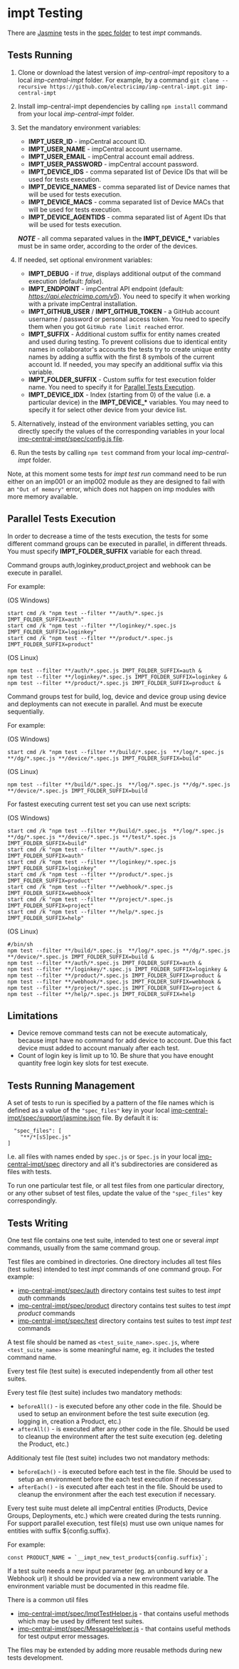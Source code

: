 # impt Testing #

There are [Jasmine](https://www.npmjs.com/package/jasmine) tests in the [spec folder](../spec) to test *impt* commands.

## Tests Running ##

1. Clone or download the latest version of *imp-central-impt* repository to a local *imp-central-impt* folder. For example, by a command `git clone --recursive https://github.com/electricimp/imp-central-impt.git imp-central-impt`
1. Install imp-central-impt dependencies by calling `npm install` command from your local *imp-central-impt* folder.
1. Set the mandatory environment variables:
    - **IMPT_USER_ID** - impCentral account ID.
    - **IMPT_USER_NAME** - impCentral account username.
    - **IMPT_USER_EMAIL** - impCentral account email address.
    - **IMPT_USER_PASSWORD** - impCentral account password.
    - **IMPT_DEVICE_IDS** - comma separated list of Device IDs that will be used for tests execution.
    - **IMPT_DEVICE_NAMES** - comma separated list of Device names that will be used for tests execution.
    - **IMPT_DEVICE_MACS** - comma separated list of Device MACs that will be used for tests execution.
    - **IMPT_DEVICE_AGENTIDS** - comma separated list of Agent IDs that will be used for tests execution.
    
    ***NOTE*** - all comma separated values in the **IMPT_DEVICE_\*** variables must be in same order, according to the order of the devices.
1. If needed, set optional environment variables:
    - **IMPT_DEBUG** - if *true*, displays additional output of the command execution (default: *false*).
    - **IMPT_ENDPOINT** - impCentral API endpoint (default: *https://api.electricimp.com/v5*). You need to specify it when working with a private impCentral installation.
    - **IMPT_GITHUB_USER** / **IMPT_GITHUB_TOKEN** - a GitHub account username / password or personal access token. You need to specify them when you got `GitHub rate limit reached` error.
    - **IMPT_SUFFIX** - Additional custom suffix for entity names created and used during testing. To prevent collisions due to identical entity names in collaborator's accounts the tests try to create unique entity names by adding a suffix with the first 8 symbols of the current account Id. If needed, you may specify an additional suffix via this variable.
    - **IMPT_FOLDER_SUFFIX** - Custom suffix for test execution folder name. You need to specify it for [Parallel Tests Execution](#parallel-tests-execution).
    - **IMPT_DEVICE_IDX** - Index (starting from 0) of the value (i.e. a particular device) in the **IMPT_DEVICE_\*** variables. You may need to specify it for select other device from your device list.
1. Alternatively, instead of the environment variables setting, you can directly specify the values of the corresponding variables in your local [imp-central-impt/spec/config.js file](../spec/config.js).
1. Run the tests by calling `npm test` command from your local *imp-central-impt* folder.

Note, at this moment some tests for *impt test run* command need to be run either on an imp001 or an imp002 module as they are designed to fail with an `"Out of memory"` error, which does not happen on imp modules with more memory available.

## Parallel Tests Execution ##

In order to decrease a time of the tests execution, the tests for some different command groups can be executed in parallel, in different threads. You must specify **IMPT_FOLDER_SUFFIX** variable for each thread.

Command groups auth,loginkey,product,project and webhook can be execute in parallel.

For example:

(OS Windows)

    start cmd /k "npm test --filter **/auth/*.spec.js IMPT_FOLDER_SUFFIX=auth"
    start cmd /k "npm test --filter **/loginkey/*.spec.js IMPT_FOLDER_SUFFIX=loginkey"
    start cmd /k "npm test --filter **/product/*.spec.js IMPT_FOLDER_SUFFIX=product" 

(OS Linux)

    npm test --filter **/auth/*.spec.js IMPT_FOLDER_SUFFIX=auth &
    npm test --filter **/loginkey/*.spec.js IMPT_FOLDER_SUFFIX=loginkey &
    npm test --filter **/product/*.spec.js IMPT_FOLDER_SUFFIX=product & 
  
Command groups test for build, log, device and device group using device and deployments can not execute in parallel. And must be execute sequentially.

For example:

(OS Windows)

    start cmd /k "npm test --filter **/build/*.spec.js  **/log/*.spec.js **/dg/*.spec.js **/device/*.spec.js IMPT_FOLDER_SUFFIX=build"

(OS Linux)

    npm test --filter **/build/*.spec.js  **/log/*.spec.js **/dg/*.spec.js **/device/*.spec.js IMPT_FOLDER_SUFFIX=build 

For fastest executing current test set you can use next scripts:

(OS Windows)

    start cmd /k "npm test --filter **/build/*.spec.js  **/log/*.spec.js **/dg/*.spec.js **/device/*.spec.js **/test/*.spec.js IMPT_FOLDER_SUFFIX=build"
    start cmd /k "npm test --filter **/auth/*.spec.js IMPT_FOLDER_SUFFIX=auth"
    start cmd /k "npm test --filter **/loginkey/*.spec.js IMPT_FOLDER_SUFFIX=loginkey"
    start cmd /k "npm test --filter **/product/*.spec.js IMPT_FOLDER_SUFFIX=product" 
    start cmd /k "npm test --filter **/webhook/*.spec.js IMPT_FOLDER_SUFFIX=webhook"
    start cmd /k "npm test --filter **/project/*.spec.js IMPT_FOLDER_SUFFIX=project"
    start cmd /k "npm test --filter **/help/*.spec.js IMPT_FOLDER_SUFFIX=help"
    
(OS Linux)

    #/bin/sh
    npm test --filter **/build/*.spec.js  **/log/*.spec.js **/dg/*.spec.js **/device/*.spec.js IMPT_FOLDER_SUFFIX=build &
    npm test --filter **/auth/*.spec.js IMPT_FOLDER_SUFFIX=auth &
    npm test --filter **/loginkey/*.spec.js IMPT_FOLDER_SUFFIX=loginkey &
    npm test --filter **/product/*.spec.js IMPT_FOLDER_SUFFIX=product & 
    npm test --filter **/webhook/*.spec.js IMPT_FOLDER_SUFFIX=webhook &
    npm test --filter **/project/*.spec.js IMPT_FOLDER_SUFFIX=project &
    npm test --filter **/help/*.spec.js IMPT_FOLDER_SUFFIX=help

## Limitations ##

- Device remove command tests can not be execute automaticaly, because impt have no command for add device to account. Due this fact device must added to account manualy after each test.
- Count of login key is limit up to 10. Be shure that you have enought quantity free login key slots for test execute.

## Tests Running Management ##

A set of tests to run is specified by a pattern of the file names which is defined as a value of the `"spec_files"` key in your local [imp-central-impt/spec/support/jasmine.json](../spec/support/jasmine.json) file. By default it is:
```
  "spec_files": [
    "**/*[sS]pec.js"
]
```
I.e. all files with names ended by `spec.js` or `Spec.js` in your local [imp-central-impt/spec](../spec) directory and all it's subdirectories are considered as files with tests.

To run one particular test file, or all test files from one particular directory, or any other subset of test files, update the value of the `"spec_files"` key correspondingly.

## Tests Writing ##

One test file contains one test suite, intended to test one or several *impt* commands, usually from the same command group.

Test files are combined in directories. One directory includes all test files (test suites) intended to test *impt* commands of one command group. For example:
- [imp-central-impt/spec/auth](../spec/auth) directory contains test suites to test *impt auth* commands
- [imp-central-impt/spec/product](../spec/product) directory contains test suites to test *impt product* commands
- [imp-central-impt/spec/test](../spec/test) directory contains test suites to test *impt test* commands

A test file should be named as `<test_suite_name>.spec.js`, where `<test_suite_name>` is some meaningful name, eg. it includes the tested command name.

Every test file (test suite) is executed independently from all other test suites.

Every test file (test suite) includes two mandatory methods:
- `beforeAll()` - is executed before any other code in the file. Should be used to setup an environment before the test suite execution (eg. logging in, creation a Product, etc.)
- `afterAll()` - is executed after any other code in the file. Should be used to cleanup the environment after the test suite execution (eg. deleting the Product, etc.)

Additionaly test file (test suite) includes two not mandatory methods:
- `beforeEach()` - is executed before each test in the file. Should be used to setup an environment before the each test execution if necessary.
- `afterEach()` - is executed after each test in the file. Should be used to cleanup the environment after the each test execution if necessary.

Every test suite must delete all impCentral entities (Products, Device Groups, Deployments, etc.) which were created during the tests running. For support parallel execution, test file(s) must use own unique names for entities with suffix ${config.suffix}.

For example:

    const PRODUCT_NAME = `__impt_new_test_product${config.suffix}`;
    
If a test suite needs a new input parameter (eg. an unbound key or a Webhook url) it should be provided via a new environment variable. The environment variable must be documented in this readme file.

There is a common util files
- [imp-central-impt/spec/ImptTestHelper.js](../spec/ImptTestHelper.js) - that contains useful methods which may be used by different test suites. 
- [imp-central-impt/spec/MessageHelper.js](../spec/MessageHelper.js) - that contains useful methods for test output error messages.

The files may be extended by adding more reusable methods during new tests development.

